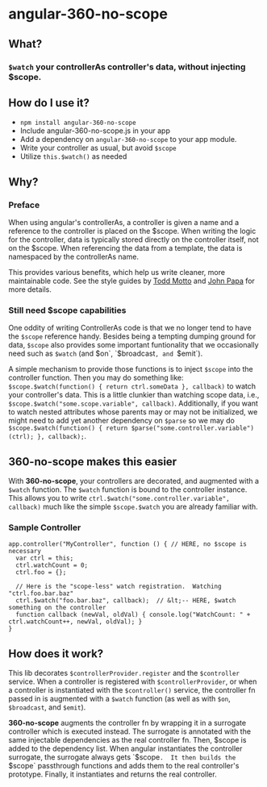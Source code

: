 # angular-360-no-scope

## What?
### `$watch` your controllerAs controller's data, without injecting $scope.

## How do I use it?

- `npm install angular-360-no-scope`
- Include angular-360-no-scope.js in your app
- Add a dependency on `angular-360-no-scope` to your app module.
- Write your controller as usual, but avoid `$scope`
- Utilize `this.$watch()` as needed

## Why?

### Preface
When using angular's controllerAs, a controller is given a name and a reference to the controller is placed on the $scope.  When writing the logic for the controller, data is typically stored directly on the controller itself, not on the $scope.  When referencing the data from a template, the data is namespaced by the controllerAs name.  

This provides various benefits, which help us write cleaner, more maintainable code.  See the style guides by [Todd Motto](https://github.com/toddmotto/angularjs-styleguide#controllers) and [John Papa](https://github.com/johnpapa/angularjs-styleguide#controllers) for more details.

### Still need $scope capabilities
One oddity of writing ControllerAs code is that we no longer tend to have the `$scope` reference handy.  Besides being a tempting dumping ground for data, `$scope` also provides some important funtionality that we occasionally need such as `$watch` (and $on`, `$broadcast`, and `$emit`).  

A simple mechanism to provide those functions is to inject `$scope` into the controller function.  Then you may do something like: `$scope.$watch(function() { return ctrl.someData }, callback)` to watch your controller's data.  This is a little clunkier than watching scope data, i.e., `$scope.$watch("some.scope.variable", callback)`.  Additionally, if you want to watch nested attributes whose parents may or may not be initialized, we might need to add yet another dependency on `$parse` so we may do `$scope.$watch(function() { return $parse("some.controller.variable")(ctrl); }, callback);`. 

## 360-no-scope makes this easier

With **360-no-scope**, your controllers are decorated, and augmented with a `$watch` function.  The `$watch` function is bound to the controller instance.  This allows you to write `ctrl.$watch("some.controller.variable", callback)` much like the simple `$scope.$watch` you are already familiar with.

### Sample Controller

```
app.controller("MyController", function () { // HERE, no $scope is necessary
  var ctrl = this;
  ctrl.watchCount = 0;
  ctrl.foo = {};
  
  // Here is the "scope-less" watch registration.  Watching "ctrl.foo.bar.baz"
  ctrl.$watch("foo.bar.baz", callback);  // &lt;-- HERE, $watch something on the controller
  function callback (newVal, oldVal) { console.log("WatchCount: " + ctrl.watchCount++, newVal, oldVal); }
}
```

## How does it work?

This lib decorates `$controllerProvider.register` and the `$controller` service.  When a controller is registered with `$controllerProvider`, or when a controller is instantiated with the `$controller()` service, the controller fn passed in is augmented with a `$watch` function (as well as with `$on`, `$broadcast`, and `$emit`).

**360-no-scope** augments the controller fn by wrapping it in a surrogate controller which is executed instead.  The surrogate is annotated with the same injectable dependencies as the real controller fn.  Then, $scope is added to the dependency list.  When angular instantiates the controller surrogate, the surrogate always gets `$scope`.  It then builds the `$scope` passthrough functions and adds them to the real controller's prototype.  Finally, it instantiates and returns the real controller.


